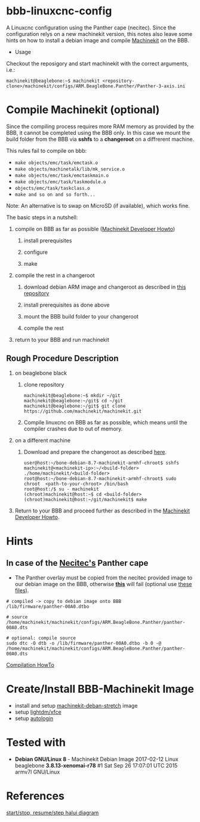 # bbb-linuxcnc-config
A Linuxcnc configuration using the Panther cape (necitec). Since the configuration relys on a new machinekit version, this notes also leave some hints on how to install a debian image and compile [Machinekit](http://www.machinekit.io/) on the BBB.

* Usage 

Checkout the reposigory and start machinekit with the correct arguments, i.e.:

```
machinekit@beaglebone:~$ machinekit <repository-clone>/machinekit/configs/ARM.BeagleBone.Panther/Panther-3-axis.ini
```

# Compile Machinekit (optional)
Since the compiling process requires more RAM memory as provided by the BBB, it cannot be completed using the BBB only.
In this case we mount the build folder from the BBB via **sshfs** to a **changeroot** on a diffrerent machine.

This rules fail to compile on bbb:

* `make objects/emc/task/emctask.o`
* `make objects/machinetalk/lib/mk_service.o`
* `make objects/emc/task/emctaskmain.o`
* `make objects/emc/task/taskmodule.o`
* `objects/emc/task/taskclass.o`
* `make and so on and so forth...`

Note: An alternative is to swap on MicroSD (if available), which works fine.

The basic steps in a nutshell: 

1. compile on BBB as far as possible ([Machinekit Developer Howto](http://www.machinekit.io/docs/developing/machinekit-developing/#install-development-packages))

    1. install prerequisites
        
    1. configure 
        
    1. make

1. compile the rest in a changeroot

    1. download debian ARM image and changeroot as described in [this repository](https://github.com/rubienr/machinekit-img-chrooting)

    1. install prerequisites as done above

    1. mount the BBB build folder to your changeroot

    1. compile the rest

1. return to your BBB and run machinekit
 
## Rough Procedure Description
1. on beaglebone black

    1. clone repository 
        ````
        machinekit@beaglebone:~$ mkdir ~/git
        machinekit@beaglebone:~/git$ cd ~/git
        machinekit@beaglebone:~/git$ git clone https://github.com/machinekit/machinekit.git
        ````
        
    1. Compile linuxcnc on BBB as far as possible, which means until the compiler crashes due to out of memory.

1. on a different machine

    1. Download and prepare the changeroot as described [here](https://github.com/rubienr/machinekit-img-chrooting).

        ````
        user@host:~/bone-debian-8.7-machinekit-armhf-chroot$ sshfs machinekit@<machinekit-ip>:~/<build-folder>  ./home/machinekit/<build-folder>
        root@host:~/bone-debian-8.7-machinekit-armhf-chroot$ sudo chroot  <path-to-your-chroot> /bin/bash
        root@host:/$ su - machinekit
        (chroot)machinekit@host:~$ cd <build-folder>
        (chroot)machinekit@host:~/git/machinekit$ make
        ````

1. Return to your BBB and proceed further as described in the [Machinekit Developer Howto](http://www.machinekit.io/docs/developing/machinekit-developing/#install-development-packages).

# Hints
## In case of the [Necitec's](https://www.necitec.de/index.php/de/) Panther cape
* The Panther overlay must be copied from the necitec provided image to our debian image on the BBB, otherwise **[this](https://github.com/rubienr/bbb-linuxcnc-config/blob/master/machinekit/configs/ARM.BeagleBone.Panther/setup.bridge.sh#L37)** will fail (optional use [these files](https://github.com/rubienr/bbb-linuxcnc-config/tree/master/panther)).
````
# compiled -> copy to debian image onto BBB
/lib/firmware/panther-00A0.dtbo 

# source
/home/machinekit/machinekit/configs/ARM.BeagleBone.Panther/panther-00A0.dts 

# optional: compile source
sudo dtc -O dtb -o /lib/firmware/panther-00A0.dtbo -b 0 -@ /home/machinekit/machinekit/configs/ARM.BeagleBone.Panther/panther-00A0.dts
````

[Compilation HowTo](https://learn.adafruit.com/introduction-to-the-beaglebone-black-device-tree/compiling-an-overlay)

# Create/Install BBB-Machinekit Image
* install and setup [machinekit-deban-stretch](https://machinekoder.com/machinekit-debian-stretch-beaglebone-black/) image
* setup [lightdm/xfce](https://xpressubuntu.wordpress.com/2014/02/22/how-to-install-a-minimal-ubuntu-desktop/)
* setup [autologin](https://unix.stackexchange.com/questions/302400/auto-login-on-xfce-in-jessie)

# Tested with 
* **Debian GNU/Linux 8** - Machinekit Debian Image 2017-02-12 Linux beaglebone **3.8.13-xenomai-r78** #1 Sat Sep 26 17:07:01 UTC 2015 armv7l GNU/Linux

# References
[start/stop, resume/step halui diagram](https://forum.linuxcnc.org/media/kunena/attachments/16717/Run_StepPause_ResumeLogicDiagram.pdf)
